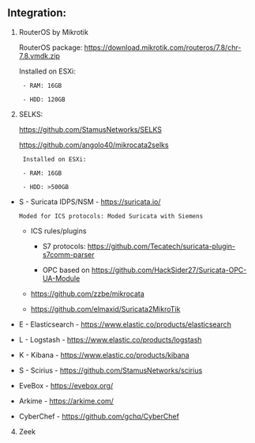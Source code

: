 ## Integration:

1. RouterOS by Mikrotik

    RouterOS package: https://download.mikrotik.com/routeros/7.8/chr-7.8.vmdk.zip
    
    Installed on ESXi:
        
        - RAM: 16GB
        
        - HDD: 120GB

2. SELKS:
    
    https://github.com/StamusNetworks/SELKS
    
    https://github.com/angolo40/mikrocata2selks
        
        Installed on ESXi:
        
        - RAM: 16GB
        
        - HDD: >500GB
  
  - S - Suricata IDPS/NSM - https://suricata.io/
        
        Moded for ICS protocols: Moded Suricata with Siemens 
        
      + ICS rules/plugins
      
        - S7 protocols: https://github.com/Tecatech/suricata-plugin-s7comm-parser
        
        - OPC based on https://github.com/HackSider27/Suricata-OPC-UA-Module
  
      - https://github.com/zzbe/mikrocata
    
      - https://github.com/elmaxid/Suricata2MikroTik
    
  - E - Elasticsearch - https://www.elastic.co/products/elasticsearch
  
  - L - Logstash - https://www.elastic.co/products/logstash
  
  - K - Kibana - https://www.elastic.co/products/kibana
  
  - S - Scirius - https://github.com/StamusNetworks/scirius
  
  - EveBox - https://evebox.org/
  
  - Arkime - https://arkime.com/
  
  - CyberChef - https://github.com/gchq/CyberChef
  
 4. Zeek
 
 
